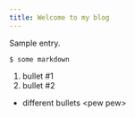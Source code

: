 ```yaml
---
title: Welcome to my blog
---
```


Sample entry.

`$ some markdown`

1. bullet #1
2. bullet #2

- different bullets \<pew pew\>

